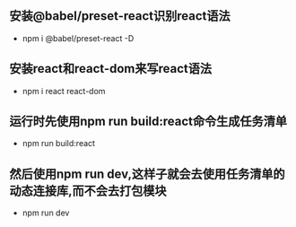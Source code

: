 ## 安装@babel/preset-react识别react语法
+ npm i @babel/preset-react -D

## 安装react和react-dom来写react语法
+ npm i react react-dom

## 运行时先使用npm run build:react命令生成任务清单
+ npm run build:react

## 然后使用npm run dev,这样子就会去使用任务清单的动态连接库,而不会去打包模块
+ npm run dev